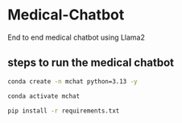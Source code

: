 # Medical-Chatbot
End to end medical chatbot using Llama2

## steps to run the medical chatbot
```bash
conda create -n mchat python=3.13 -y
``` 

```bash
conda activate mchat
```

```bash
pip install -r requirements.txt
```
